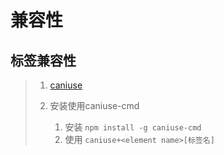 # 兼容性

## 标签兼容性

> 1. [caniuse](https://caniuse.com/)
>
> 2. 安装使用caniuse-cmd
>    1. 安装 `npm install -g caniuse-cmd`
>    2. 使用 `caniuse+<element name>[标签名]`
